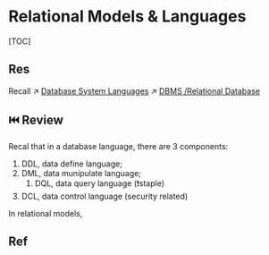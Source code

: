# Relational Models & Languages

[TOC]



## Res
Recall ↗ [Database System Languages](../📌%20Database%20System%20Basics/Database%20System%20Languages.md)
↗ [DBMS /Relational Database](../👔%20DBMS/Relational%20Database/Relational%20Database.md)



## ⏮️ Review
Recal that in a database language, there are 3 components:
1. DDL, data define language;
2. DML, data munipulate language;
	1. DQL, data query language (❗staple)
3. DCL, data control language (security related)

In relational models, 



## Ref

